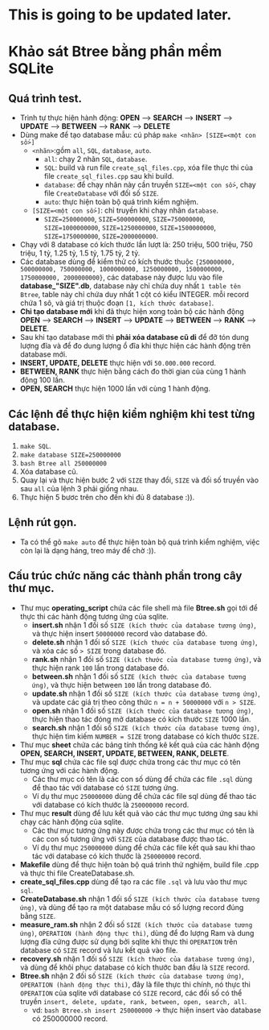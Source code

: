 # This is going to be updated later.
# Khảo sát Btree bằng phần mềm SQLite
## Quá trình test.
- Trình tự thực hiện hành động: **OPEN** --> **SEARCH** --> **INSERT** --> **UPDATE** --> **BETWEEN** --> **RANK** --> **DELETE**
- Dùng make để tạo database mẫu: cú pháp `make <nhãn> [SIZE=<một con số>]`
	+ `<nhãn>`:gồm `all`, `SQL`, `database`, `auto`.
		+ `all`: chạy 2 nhãn `SQL`, `database`.
		+ `SQL`: build và run file `create_sql_files.cpp`, xóa file thực thi của file `create_sql_files.cpp` sau khi build.
		+ `database`: để chạy nhãn này cần truyền `SIZE=<một con số>`, chạy file `CreateDatabase` với đối số `SIZE`.
		+ `auto`: thực hiện toàn bộ quá trình kiểm nghiệm.
	+ `[SIZE=<một con số>]`: chỉ truyền khi chạy nhãn `database`.
		+ `SIZE=250000000`, `SIZE=500000000`, `SIZE=750000000`, `SIZE=1000000000`, `SIZE=1250000000`, `SIZE=1500000000`, `SIZE=1750000000`, `SIZE=2000000000`.
- Chạy với 8 database có kích thước lần lượt là: 250 triệu, 500 triệu, 750 triệu, 1 tỷ, 1.25 tỷ, 1.5 tỷ, 1.75 tỷ, 2 tỷ.
- Các database dùng để kiểm thử có kích thước thuộc `{250000000, 500000000, 750000000, 1000000000, 1250000000, 1500000000, 1750000000, 2000000000}`, các database này được lưu vào file **database_"SIZE".db**, database này chỉ chứa duy nhất `1 table tên Btree`, table này chỉ chứa duy nhất 1 cột có kiểu INTEGER. mỗi record chứa 1 sô, và giá trị thuộc đoạn `[1, kích thước database]`.
- **Chỉ tạo database mới** khi đã thực hiện xong toàn bộ các hành động **OPEN** --> **SEARCH** --> **INSERT** --> **UPDATE** --> **BETWEEN** --> **RANK** --> **DELETE**.
- Sau khi tạo database mới thì **phải xóa database cũ di** để đỡ tón dung lượng đĩa và để đo dung lượng ổ đĩa khi thực hiện các hành động trên database mới.
- **INSERT, UPDATE, DELETE** thực hiện với `50.000.000` record.
- **BETWEEN, RANK** thực hiện bằng cách đo thời gian của cùng 1 hành động 100 lần.
- **OPEN, SEARCH** thực hiện 1000 lần với cùng 1 hành động. 
## Các lệnh để thực hiện kiểm nghiệm khi test từng database.
1) `make SQL`.
2) `make database SIZE=250000000`
3) `bash Btree all 250000000`
4) Xóa database cũ.
5) Quay lại và thực hiện bước 2 với `SIZE` thay đổi, `SIZE` và đối số truyền vào sau `all` của lệnh 3 phải giống nhau.
6) Thực hiện 5 bươc trên cho đến khi đủ 8 database :)).

## Lệnh rút gọn.
- Ta có thể gõ `make auto` để thực hiện toàn bộ quá trình kiểm nghiệm, việc còn lại là dạng háng, treo máy để chờ :)).
## Cấu trúc chức năng các thành phần trong cây thư mục.	
- Thư mục **operating_script** chứa các file shell mà file **Btree.sh** gọi tới để thực thi các hành động tương ứng của sqlite.
	+ **insert.sh** nhận 1 đối số `SIZE (kích thước của database tương ứng)`, và thực hiện insert `50000000` record vào database đó.
	+ **delete.sh** nhận 1 đối số `SIZE (kích thước của database tương ứng)`, và xóa các số `> SIZE` trong database đó.
	+ **rank.sh** nhận 1 đối số `SIZE (kích thước của database tương ứng)`, và thực hiện rank `100` lần trong database đó.
	+ **between.sh** nhận 1 đối số `SIZE (kích thước của database tương ứng)`, và thực hiện between `100` lần trong database đó.
	+ **update.sh** nhận 1 đối số `SIZE (kích thước của database tương ứng)`, và update các giá trị theo công thức `n = n + 50000000` với `n > SIZE`.
	+ **open.sh** nhận 1 đối số `SIZE (kích thước của database tương ứng)`, thực hiện thao tác đóng mở database có kích thước `SIZE` 1000 lần.
	+ **search.sh** nhận 1 đối số `SIZE (kích thước của database tương ứng)`, thực hiện tìm kiếm `NUMBER = SIZE` trong database có kích thước `SIZE`.
- Thư mục **sheet** chứa các bảng tính thống kê kết quả của các hành động **OPEN, SEARCH, INSERT, UPDATE, BETWEEN, RANK, DELETE**.
- Thư mục **sql** chứa các file sql được chứa trong các thư mục có tên tương ứng với các hành động.
	+ Các thư mục có tên là các con số dùng để chứa các file `.sql` dùng để thao tác với database có `SIZE` tương ứng.
	+ Ví dụ thư mục `250000000` dùng để chứa các file sql dùng để thao tác với database có kích thước là `250000000` record.
- Thư mục **result** dùng để lưu kết quả vào các thư mục tương ứng sau khi chạy các hành động của sqlite.
 	+ Các thư mục tương ứng này được chứa trong các thư mục có tên là các con số tương ứng với `SIZE` của database được thao tác. 
 	+ Ví dụ thư mục `250000000` dùng để chứa các file kết quả sau khi thao tác với database có kích thước là `250000000` record.
- **Makefile** dùng để thực hiện toàn bộ quá trình thử nghiệm, build file .cpp và thực thi file CreateDatabase.sh.
- **create_sql_files.cpp** dùng để tạo ra các file `.sql` và lưu vào thư mục `sql`.
- **CreateDatabase.sh** nhận 1 đối số `SIZE (kích thước của database tương ứng)`, và dùng để tạo ra một database mẫu có số lượng record đúng bằng `SIZE`.
- **measure_ram.sh** nhận 2 đối số `SIZE (kích thước của database tương ứng)`, `OPERATION (hành động thực thi)`, dùng để đo lượng Ram và dung lượng đĩa cứng được sử dụng bởi sqlite khi thực thi `OPERATION` trên database có `SIZE` record và lưu kết quả vào file.
- **recovery.sh** nhận 1 đối số `SIZE (kích thước của database tương ứng)`, và dùng để khôi phục database có kích thước ban đầu là `SIZE` record.
- **Btree.sh** nhận 2 đối số `SIZE (kích thước của database tương ứng)`, `OPERATION (hành động thực thi)`, đây là file thực thi chính, nó thực thi `OPERATION` của sqlite với database có `SIZE` record, các đối số có thể truyền `insert, delete, update, rank, between, open, search, all`.
	+ vd: `bash Btree.sh insert 250000000` -> thực hiện insert vào database có 250000000 record.
